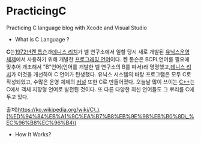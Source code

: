 # PracticingC

Practicing C language blog with Xcode and Visual Studio

* What is C Language ?

**C**는[1972년](https://ko.wikipedia.org/wiki/1972%EB%85%84)[켄 톰슨](https://ko.wikipedia.org/wiki/%EC%BC%84_%ED%86%B0%EC%8A%A8)과[데니스 리치](https://ko.wikipedia.org/wiki/%EB%8D%B0%EB%8B%88%EC%8A%A4_%EB%A6%AC%EC%B9%98)가 벨 연구소에서 일할 당시 새로 개발된 [유닉스](https://ko.wikipedia.org/wiki/%EC%9C%A0%EB%8B%89%EC%8A%A4)[운영 체제](https://ko.wikipedia.org/wiki/%EC%9A%B4%EC%98%81_%EC%B2%B4%EC%A0%9C)에서 사용하기 위해 개발한 [프로그래밍 언어](https://ko.wikipedia.org/wiki/%ED%94%84%EB%A1%9C%EA%B7%B8%EB%9E%98%EB%B0%8D_%EC%96%B8%EC%96%B4)이다. 켄 톰슨은 BCPL언어를 필요에 맞추어 개조해서 "B"언어\(언어를 개발한 벨 연구소의 B를 따서\)라 명명했고,[데니스 리치](https://ko.wikipedia.org/wiki/%EB%8D%B0%EB%8B%88%EC%8A%A4_%EB%A6%AC%EC%B9%98)가 이것을 개선하여 C 언어가 탄생했다. 유닉스 시스템의 바탕 프로그램은 모두 C로 작성되었고, 수많은 운영 체제의 [커널](https://ko.wikipedia.org/wiki/%EC%BB%A4%EB%84%90_\(%EC%BB%B4%ED%93%A8%ED%8C%85\)) 또한 C로 만들어졌다. 오늘날 많이 쓰이는 [C++](https://ko.wikipedia.org/wiki/C%2B%2B)는 C에서 객체 지향형 언어로 발전된 것이다. 또 다른 다양한 최신 언어들도 그 뿌리를 C에 두고 있다. 

출처\)https://ko.wikipedia.org/wiki/C\_\(%ED%94%84%EB%A1%9C%EA%B7%B8%EB%9E%98%EB%B0%8D\_%EC%96%B8%EC%96%B4\)

* How It Works?







